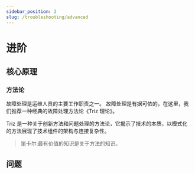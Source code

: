 ```yaml
---
sidebar_position: 2
slug: /troubleshooting/advanced
---
```


# 进阶

## 核心原理

### 方法论

故障处理是运维人员的主要工作职责之一。 故障处理是有据可依的，在这里，我们推荐一种经典的故障处理方法论《Triz 理论》。

Triz 是一种关于创新方法和问题处理的方法论，它揭示了技术的本质，以模式化的方法展现了技术组件的架构与连接复杂性。

> 笛卡尔:最有价值的知识是关于方法的知识。

## 问题